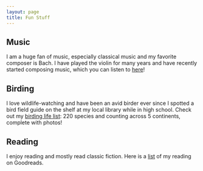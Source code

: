 ```yaml
---
layout: page
title: Fun Stuff
---
```


## Music
I am a huge fan of music, especially classical music and my favorite composer is Bach. I have played the violin for many years and have recently started composing music, which you can listen to [here](  https://www.instagram.com/music.with.maya/)!

## Birding
I love wildlife-watching and have been an avid birder ever since I spotted a bird field guide on the shelf at my local library while in high school. Check out my [birding life list](https://www.notion.so/Birding-Life-List-b48348f3e901403597c762d92aff5497): 220 species and counting across 5 continents, complete with photos!

## Reading
I enjoy reading and mostly read classic fiction. Here is a [list](https://www.goodreads.com/user/show/127838671-maya-ravichandran) of my reading on Goodreads. 
